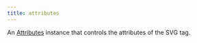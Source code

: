 ```yaml
---
title: attributes
---
```


An [Attributes](/reference/api/attributes) instance that controls the attributes of the SVG tag.

